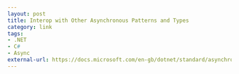 ```yaml
---
layout: post
title: Interop with Other Asynchronous Patterns and Types
category: link
tags:
- .NET
- C#
- Async
external-url: https://docs.microsoft.com/en-gb/dotnet/standard/asynchronous-programming-patterns/interop-with-other-asynchronous-patterns-and-types
---
```

